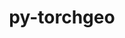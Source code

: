 ---
title: "py-torchgeo"
layout: cache
categories: [package, develop]
meta: {"compilers": ["none"], "num_specs": 54, "num_specs_by_stack": {"ml-darwin-aarch64-mps": 11, "ml-linux-aarch64-cpu": 11, "ml-linux-aarch64-cuda": 11, "ml-linux-x86_64-cpu": 10, "ml-linux-x86_64-cuda": 11, "root": 54}, "oss": ["sequoia", "ubuntu24.04"], "platforms": ["darwin", "linux"], "stacks": ["ml-darwin-aarch64-mps", "ml-linux-aarch64-cpu", "ml-linux-aarch64-cuda", "ml-linux-x86_64-cpu", "ml-linux-x86_64-cuda", "root"], "targets": ["aarch64", "x86_64_v3"], "versions": ["0.7.0"]}
spec_details: [{"compiler": "none", "hash": "2iffrfunuxyjj5rwtyy2zl6gansmybtf", "os": "ubuntu24.04", "platform": "linux", "size": "-", "stacks": ["ml-linux-x86_64-cuda", "root"], "target": "x86_64_v3", "variants": ["build_system=python_pip", "~datasets", "~docs", "~style", "~tests"], "versions": ["0.7.0"]}, {"compiler": "none", "hash": "2njm2u5jbdup36gqjwqhcsdb64pmo3rh", "os": "sequoia", "platform": "darwin", "size": "-", "stacks": ["ml-darwin-aarch64-mps", "root"], "target": "aarch64", "variants": ["build_system=python_pip", "~datasets", "~docs", "~style", "~tests"], "versions": ["0.7.0"]}, {"compiler": "none", "hash": "2u2556gv2zymomjclk5ijwbzinmlrzoi", "os": "ubuntu24.04", "platform": "linux", "size": "-", "stacks": ["ml-linux-aarch64-cpu", "root"], "target": "aarch64", "variants": ["build_system=python_pip", "~datasets", "~docs", "~style", "~tests"], "versions": ["0.7.0"]}, {"compiler": "none", "hash": "36yt442fnrsmwwyrccvvxny6zuz5vi4o", "os": "ubuntu24.04", "platform": "linux", "size": "-", "stacks": ["ml-linux-x86_64-cuda", "root"], "target": "x86_64_v3", "variants": ["build_system=python_pip", "~datasets", "~docs", "~style", "~tests"], "versions": ["0.7.0"]}, {"compiler": "none", "hash": "3okdp7spoin7cw7imoi2an4iymgejgxu", "os": "ubuntu24.04", "platform": "linux", "size": "-", "stacks": ["ml-linux-aarch64-cuda", "root"], "target": "aarch64", "variants": ["build_system=python_pip", "~datasets", "~docs", "~style", "~tests"], "versions": ["0.7.0"]}, {"compiler": "none", "hash": "3veabywz3rw2qnh5oqoi5asglzg3h2nk", "os": "ubuntu24.04", "platform": "linux", "size": "-", "stacks": ["ml-linux-aarch64-cuda", "root"], "target": "aarch64", "variants": ["build_system=python_pip", "~datasets", "~docs", "~style", "~tests"], "versions": ["0.7.0"]}, {"compiler": "none", "hash": "42p2yj3l4qe23gvtfrcqowivxnzp2fvq", "os": "sequoia", "platform": "darwin", "size": "-", "stacks": ["ml-darwin-aarch64-mps", "root"], "target": "aarch64", "variants": ["build_system=python_pip", "~datasets", "~docs", "~style", "~tests"], "versions": ["0.7.0"]}, {"compiler": "none", "hash": "464gdwovaa474uxbz7w4iz2ehjzk2r7m", "os": "ubuntu24.04", "platform": "linux", "size": "-", "stacks": ["ml-linux-aarch64-cuda", "root"], "target": "aarch64", "variants": ["build_system=python_pip", "~datasets", "~docs", "~style", "~tests"], "versions": ["0.7.0"]}, {"compiler": "none", "hash": "4gbs6hiiz7cymtpzgn6femboejzex3ve", "os": "ubuntu24.04", "platform": "linux", "size": "-", "stacks": ["ml-linux-aarch64-cuda", "root"], "target": "aarch64", "variants": ["build_system=python_pip", "~datasets", "~docs", "~style", "~tests"], "versions": ["0.7.0"]}, {"compiler": "none", "hash": "4hckl4v4gfhmkd2iyl67d74auzoe7lzj", "os": "ubuntu24.04", "platform": "linux", "size": "-", "stacks": ["ml-linux-aarch64-cuda", "root"], "target": "aarch64", "variants": ["build_system=python_pip", "~datasets", "~docs", "~style", "~tests"], "versions": ["0.7.0"]}, {"compiler": "none", "hash": "55iunoouk5z3jbsbdtdldwikapvxoosz", "os": "ubuntu24.04", "platform": "linux", "size": "-", "stacks": ["ml-linux-x86_64-cpu", "root"], "target": "x86_64_v3", "variants": ["build_system=python_pip", "~datasets", "~docs", "~style", "~tests"], "versions": ["0.7.0"]}, {"compiler": "none", "hash": "abn6pv3ftvfonhqfvmxk2eqr6zvtqftl", "os": "ubuntu24.04", "platform": "linux", "size": "-", "stacks": ["ml-linux-aarch64-cpu", "root"], "target": "aarch64", "variants": ["build_system=python_pip", "~datasets", "~docs", "~style", "~tests"], "versions": ["0.7.0"]}, {"compiler": "none", "hash": "amgmw66b5wqijqchmy4c5n2y4fzhqbvt", "os": "ubuntu24.04", "platform": "linux", "size": "-", "stacks": ["ml-linux-x86_64-cpu", "root"], "target": "x86_64_v3", "variants": ["build_system=python_pip", "~datasets", "~docs", "~style", "~tests"], "versions": ["0.7.0"]}, {"compiler": "none", "hash": "anh43c7fplkdqtwauhyidj7z4jkxmawg", "os": "ubuntu24.04", "platform": "linux", "size": "-", "stacks": ["ml-linux-x86_64-cuda", "root"], "target": "x86_64_v3", "variants": ["build_system=python_pip", "~datasets", "~docs", "~style", "~tests"], "versions": ["0.7.0"]}, {"compiler": "none", "hash": "bv6yvczfqqyqrjtkt7m47b2ulpijayjj", "os": "ubuntu24.04", "platform": "linux", "size": "-", "stacks": ["ml-linux-aarch64-cuda", "root"], "target": "aarch64", "variants": ["build_system=python_pip", "~datasets", "~docs", "~style", "~tests"], "versions": ["0.7.0"]}, {"compiler": "none", "hash": "bx3drdjrhvcrkqgeuwv2tc73kednwyyz", "os": "sequoia", "platform": "darwin", "size": "-", "stacks": ["ml-darwin-aarch64-mps", "root"], "target": "aarch64", "variants": ["build_system=python_pip", "~datasets", "~docs", "~style", "~tests"], "versions": ["0.7.0"]}, {"compiler": "none", "hash": "c3olcsyb3v7jn73yauz7axeeetupxmr2", "os": "sequoia", "platform": "darwin", "size": "-", "stacks": ["ml-darwin-aarch64-mps", "root"], "target": "aarch64", "variants": ["build_system=python_pip", "~datasets", "~docs", "~style", "~tests"], "versions": ["0.7.0"]}, {"compiler": "none", "hash": "cdzjw4652ydkbqag4s45fxkzrtmbkmwo", "os": "ubuntu24.04", "platform": "linux", "size": "-", "stacks": ["ml-linux-x86_64-cuda", "root"], "target": "x86_64_v3", "variants": ["build_system=python_pip", "~datasets", "~docs", "~style", "~tests"], "versions": ["0.7.0"]}, {"compiler": "none", "hash": "chjmpcgoskyypcqbi6gnwvrwecxheoxs", "os": "ubuntu24.04", "platform": "linux", "size": "-", "stacks": ["ml-linux-x86_64-cuda", "root"], "target": "x86_64_v3", "variants": ["build_system=python_pip", "~datasets", "~docs", "~style", "~tests"], "versions": ["0.7.0"]}, {"compiler": "none", "hash": "cs2i2gvul2634iqvge727rthebvzu6mf", "os": "ubuntu24.04", "platform": "linux", "size": "-", "stacks": ["ml-linux-x86_64-cpu", "root"], "target": "x86_64_v3", "variants": ["build_system=python_pip", "~datasets", "~docs", "~style", "~tests"], "versions": ["0.7.0"]}, {"compiler": "none", "hash": "d4b6zrx2icivi5t462o4x32o53dgsdsx", "os": "sequoia", "platform": "darwin", "size": "-", "stacks": ["ml-darwin-aarch64-mps", "root"], "target": "aarch64", "variants": ["build_system=python_pip", "~datasets", "~docs", "~style", "~tests"], "versions": ["0.7.0"]}, {"compiler": "none", "hash": "dnixubil65jt6idrwq7uefg3bsm4dgtm", "os": "ubuntu24.04", "platform": "linux", "size": "-", "stacks": ["ml-linux-x86_64-cpu", "root"], "target": "x86_64_v3", "variants": ["build_system=python_pip", "~datasets", "~docs", "~style", "~tests"], "versions": ["0.7.0"]}, {"compiler": "none", "hash": "ecvczzq2dvmhvvt3kgyo7ld7gaj3og3s", "os": "sequoia", "platform": "darwin", "size": "-", "stacks": ["ml-darwin-aarch64-mps", "root"], "target": "aarch64", "variants": ["build_system=python_pip", "~datasets", "~docs", "~style", "~tests"], "versions": ["0.7.0"]}, {"compiler": "none", "hash": "elrfdfvguwv2ifee4qsb6xvmfozdlqmh", "os": "ubuntu24.04", "platform": "linux", "size": "-", "stacks": ["ml-linux-x86_64-cpu", "root"], "target": "x86_64_v3", "variants": ["build_system=python_pip", "~datasets", "~docs", "~style", "~tests"], "versions": ["0.7.0"]}, {"compiler": "none", "hash": "enngcpcbodgefhelmzma5jl62tscz7jp", "os": "ubuntu24.04", "platform": "linux", "size": "-", "stacks": ["ml-linux-aarch64-cpu", "root"], "target": "aarch64", "variants": ["build_system=python_pip", "~datasets", "~docs", "~style", "~tests"], "versions": ["0.7.0"]}, {"compiler": "none", "hash": "gfxtkjs23w4brzbzlhq4mh5if6kgjk5v", "os": "ubuntu24.04", "platform": "linux", "size": "-", "stacks": ["ml-linux-aarch64-cuda", "root"], "target": "aarch64", "variants": ["build_system=python_pip", "~datasets", "~docs", "~style", "~tests"], "versions": ["0.7.0"]}, {"compiler": "none", "hash": "gyyx46njzlhf3ituzybayvnmlpzhmuty", "os": "ubuntu24.04", "platform": "linux", "size": "-", "stacks": ["ml-linux-aarch64-cuda", "root"], "target": "aarch64", "variants": ["build_system=python_pip", "~datasets", "~docs", "~style", "~tests"], "versions": ["0.7.0"]}, {"compiler": "none", "hash": "gzlgpol4ragdj5nds3k3ypy4vgxq3y6r", "os": "ubuntu24.04", "platform": "linux", "size": "-", "stacks": ["ml-linux-x86_64-cpu", "root"], "target": "x86_64_v3", "variants": ["build_system=python_pip", "~datasets", "~docs", "~style", "~tests"], "versions": ["0.7.0"]}, {"compiler": "none", "hash": "gzwk5pf7ohyiwoujzft67hlfu3ndrfbr", "os": "ubuntu24.04", "platform": "linux", "size": "-", "stacks": ["ml-linux-x86_64-cuda", "root"], "target": "x86_64_v3", "variants": ["build_system=python_pip", "~datasets", "~docs", "~style", "~tests"], "versions": ["0.7.0"]}, {"compiler": "none", "hash": "hde2pkv32vq6wk3sriijbxixlkity5wv", "os": "ubuntu24.04", "platform": "linux", "size": "-", "stacks": ["ml-linux-x86_64-cuda", "root"], "target": "x86_64_v3", "variants": ["build_system=python_pip", "~datasets", "~docs", "~style", "~tests"], "versions": ["0.7.0"]}, {"compiler": "none", "hash": "hefh3nxcaikp7srxcytktiytemp3g4yr", "os": "sequoia", "platform": "darwin", "size": "-", "stacks": ["ml-darwin-aarch64-mps", "root"], "target": "aarch64", "variants": ["build_system=python_pip", "~datasets", "~docs", "~style", "~tests"], "versions": ["0.7.0"]}, {"compiler": "none", "hash": "huo6uawh4lo3simkrxyxjuppmwgarpoo", "os": "ubuntu24.04", "platform": "linux", "size": "-", "stacks": ["ml-linux-aarch64-cpu", "root"], "target": "aarch64", "variants": ["build_system=python_pip", "~datasets", "~docs", "~style", "~tests"], "versions": ["0.7.0"]}, {"compiler": "none", "hash": "inzjf2p6rflwumakhl3d6etdtu2yqooy", "os": "sequoia", "platform": "darwin", "size": "-", "stacks": ["ml-darwin-aarch64-mps", "root"], "target": "aarch64", "variants": ["build_system=python_pip", "~datasets", "~docs", "~style", "~tests"], "versions": ["0.7.0"]}, {"compiler": "none", "hash": "j5w6uugshtgsri5lfsmm5a5q3vuirs7z", "os": "ubuntu24.04", "platform": "linux", "size": "-", "stacks": ["ml-linux-x86_64-cpu", "root"], "target": "x86_64_v3", "variants": ["build_system=python_pip", "~datasets", "~docs", "~style", "~tests"], "versions": ["0.7.0"]}, {"compiler": "none", "hash": "m4ireaq74ggd7c3kv5tuavdnygtbfmy3", "os": "ubuntu24.04", "platform": "linux", "size": "-", "stacks": ["ml-linux-aarch64-cuda", "root"], "target": "aarch64", "variants": ["build_system=python_pip", "~datasets", "~docs", "~style", "~tests"], "versions": ["0.7.0"]}, {"compiler": "none", "hash": "megwyiqqf6agpeqkpxkyxtwhsz2eztcl", "os": "sequoia", "platform": "darwin", "size": "-", "stacks": ["ml-darwin-aarch64-mps", "root"], "target": "aarch64", "variants": ["build_system=python_pip", "~datasets", "~docs", "~style", "~tests"], "versions": ["0.7.0"]}, {"compiler": "none", "hash": "mnbier56edo4z2ne67h2kklzdcdzlsnx", "os": "ubuntu24.04", "platform": "linux", "size": "-", "stacks": ["ml-linux-aarch64-cpu", "root"], "target": "aarch64", "variants": ["build_system=python_pip", "~datasets", "~docs", "~style", "~tests"], "versions": ["0.7.0"]}, {"compiler": "none", "hash": "myteq5fhgbcn33cjsq2q3ehgvfljvjne", "os": "ubuntu24.04", "platform": "linux", "size": "-", "stacks": ["ml-linux-x86_64-cpu", "root"], "target": "x86_64_v3", "variants": ["build_system=python_pip", "~datasets", "~docs", "~style", "~tests"], "versions": ["0.7.0"]}, {"compiler": "none", "hash": "nntlzvq2d4wzgudjzv35n7vkmzgbli7r", "os": "ubuntu24.04", "platform": "linux", "size": "-", "stacks": ["ml-linux-aarch64-cpu", "root"], "target": "aarch64", "variants": ["build_system=python_pip", "~datasets", "~docs", "~style", "~tests"], "versions": ["0.7.0"]}, {"compiler": "none", "hash": "ocjijpf7nctlwaqbor4f4j5gtbruocyj", "os": "ubuntu24.04", "platform": "linux", "size": "-", "stacks": ["ml-linux-aarch64-cuda", "root"], "target": "aarch64", "variants": ["build_system=python_pip", "~datasets", "~docs", "~style", "~tests"], "versions": ["0.7.0"]}, {"compiler": "none", "hash": "onenxvtucgkbgo5nnoejlkvnccrlywlt", "os": "ubuntu24.04", "platform": "linux", "size": "-", "stacks": ["ml-linux-x86_64-cpu", "root"], "target": "x86_64_v3", "variants": ["build_system=python_pip", "~datasets", "~docs", "~style", "~tests"], "versions": ["0.7.0"]}, {"compiler": "none", "hash": "p4muobjxcsqx43lrk74i6oalmt7z4djp", "os": "ubuntu24.04", "platform": "linux", "size": "-", "stacks": ["ml-linux-aarch64-cuda", "root"], "target": "aarch64", "variants": ["build_system=python_pip", "~datasets", "~docs", "~style", "~tests"], "versions": ["0.7.0"]}, {"compiler": "none", "hash": "pk7ihghky7mqd5p32radfmhtzdsz7htv", "os": "ubuntu24.04", "platform": "linux", "size": "-", "stacks": ["ml-linux-x86_64-cuda", "root"], "target": "x86_64_v3", "variants": ["build_system=python_pip", "~datasets", "~docs", "~style", "~tests"], "versions": ["0.7.0"]}, {"compiler": "none", "hash": "pmywckwpvz6yrw4rdlbwytdoha7t5c6j", "os": "ubuntu24.04", "platform": "linux", "size": "-", "stacks": ["ml-linux-x86_64-cuda", "root"], "target": "x86_64_v3", "variants": ["build_system=python_pip", "~datasets", "~docs", "~style", "~tests"], "versions": ["0.7.0"]}, {"compiler": "none", "hash": "r35vqduhkk4ygly2uhcpela5ugmpqrwd", "os": "ubuntu24.04", "platform": "linux", "size": "-", "stacks": ["ml-linux-x86_64-cuda", "root"], "target": "x86_64_v3", "variants": ["build_system=python_pip", "~datasets", "~docs", "~style", "~tests"], "versions": ["0.7.0"]}, {"compiler": "none", "hash": "rzw5mmwfqvrlrn7dcrtvsibrj6ukpvs7", "os": "ubuntu24.04", "platform": "linux", "size": "-", "stacks": ["ml-linux-aarch64-cpu", "root"], "target": "aarch64", "variants": ["build_system=python_pip", "~datasets", "~docs", "~style", "~tests"], "versions": ["0.7.0"]}, {"compiler": "none", "hash": "tu7eoc6sotv3awauq44nsad4js767tc7", "os": "ubuntu24.04", "platform": "linux", "size": "-", "stacks": ["ml-linux-aarch64-cpu", "root"], "target": "aarch64", "variants": ["build_system=python_pip", "~datasets", "~docs", "~style", "~tests"], "versions": ["0.7.0"]}, {"compiler": "none", "hash": "ud53gfklg4zw46hmogtkrwsvktsngssz", "os": "ubuntu24.04", "platform": "linux", "size": "-", "stacks": ["ml-linux-x86_64-cuda", "root"], "target": "x86_64_v3", "variants": ["build_system=python_pip", "~datasets", "~docs", "~style", "~tests"], "versions": ["0.7.0"]}, {"compiler": "none", "hash": "ujivuyehu3vu4s4z6jgct73gxqtguiac", "os": "sequoia", "platform": "darwin", "size": "-", "stacks": ["ml-darwin-aarch64-mps", "root"], "target": "aarch64", "variants": ["build_system=python_pip", "~datasets", "~docs", "~style", "~tests"], "versions": ["0.7.0"]}, {"compiler": "none", "hash": "umreoaypfw6hfhcpc7mymjm776a3gkyc", "os": "ubuntu24.04", "platform": "linux", "size": "-", "stacks": ["ml-linux-aarch64-cpu", "root"], "target": "aarch64", "variants": ["build_system=python_pip", "~datasets", "~docs", "~style", "~tests"], "versions": ["0.7.0"]}, {"compiler": "none", "hash": "uqdroghwajybylloh4pnscgp3pnpm5sb", "os": "ubuntu24.04", "platform": "linux", "size": "-", "stacks": ["ml-linux-aarch64-cpu", "root"], "target": "aarch64", "variants": ["build_system=python_pip", "~datasets", "~docs", "~style", "~tests"], "versions": ["0.7.0"]}, {"compiler": "none", "hash": "v6ldyy45g4gitq3jcmusxidikljxgyy6", "os": "ubuntu24.04", "platform": "linux", "size": "-", "stacks": ["ml-linux-x86_64-cpu", "root"], "target": "x86_64_v3", "variants": ["build_system=python_pip", "~datasets", "~docs", "~style", "~tests"], "versions": ["0.7.0"]}, {"compiler": "none", "hash": "xhl6yxjx6ydoubi64lczqimi4y3hrdop", "os": "ubuntu24.04", "platform": "linux", "size": "-", "stacks": ["ml-linux-aarch64-cpu", "root"], "target": "aarch64", "variants": ["build_system=python_pip", "~datasets", "~docs", "~style", "~tests"], "versions": ["0.7.0"]}, {"compiler": "none", "hash": "xntbypndpyuztznwfwuy7nzr4u7no5pj", "os": "sequoia", "platform": "darwin", "size": "-", "stacks": ["ml-darwin-aarch64-mps", "root"], "target": "aarch64", "variants": ["build_system=python_pip", "~datasets", "~docs", "~style", "~tests"], "versions": ["0.7.0"]}]
---